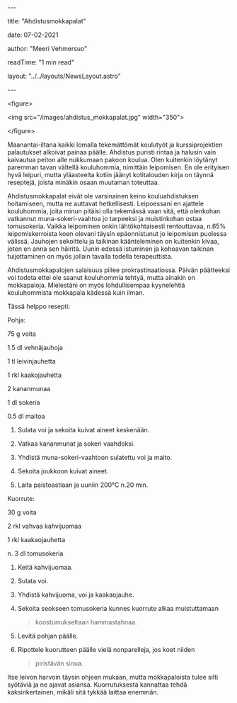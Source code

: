 \-\--

title: "Ahdistusmokkapalat"

date: 07-02-2021

author: "Meeri Vehmersuo"

readTime: "1 min read"

layout: "../../layouts/NewsLayout.astro"

\-\--

\<figure\>

\<img src=\"/images/ahdistus_mokkapalat.jpg\" width=\"350\"\>

\</figure\>

Maanantai-iltana kaikki lomalla tekemättömät koulutyöt ja
kurssiprojektien palautukset alkoivat painaa päälle. Ahdistus puristi
rintaa ja halusin vain kaivautua peiton alle nukkumaan pakoon koulua.
Olen kuitenkin löytänyt paremman tavan vältellä kouluhommia, nimittäin
leipomisen. En ole erityisen hyvä leipuri, mutta yläasteelta kotiin
jäänyt kotitalouden kirja on täynnä reseptejä, joista minäkin osaan
muutaman toteuttaa.

Ahdistusmokkapalat eivät ole varsinainen keino kouluahdistuksen
hoitamiseen, mutta ne auttavat hetkellisesti. Leipoessani en ajattele
kouluhommia, joita minun pitäisi olla tekemässä vaan sitä, että
olenkohan vatkannut muna-sokeri-vaahtoa jo tarpeeksi ja muistinkohan
ostaa tomusokeria. Vaikka leipominen onkin lähtökohtaisesti
rentouttavaa, n.65% leipomiskerroista koen olevani täysin epäonnistunut
jo leipomisen puolessa välissä. Jauhojen sekoittelu ja taikinan
käänteleminen on kuitenkin kivaa, joten en anna sen häiritä. Uunin
edessä istuminen ja kohoavan taikinan tuijottaminen on myös jollain
tavalla todella terapeuttista.

Ahdistusmokkapalojen salaisuus piilee prokrastinaatiossa. Päivän
päätteeksi voi todeta ettei ole saanut kouluhommia tehtyä, mutta ainakin
on mokkapaloja. Mielestäni on myös lohdullisempaa kyynelehtiä
kouluhommista mokkapala kädessä kuin ilman.

Tässä helppo resepti:

Pohja:

75 g voita

1.5 dl vehnäjauhoja

1 tl leivinjauhetta

1 rkl kaakojauhetta

2 kananmunaa

1 dl sokeria

0.5 dl maitoa

1.  Sulata voi ja sekoita kuivat aineet keskenään.

2.  Vatkaa kananmunat ja sokeri vaahdoksi.

3.  Yhdistä muna-sokeri-vaahtoon sulatettu voi ja maito.

4.  Sekoita joukkoon kuivat aineet.

5.  Laita paistoastiaan ja uuniin 200°C n.20 min.

Kuorrute:

30 g voita

2 rkl vahvaa kahvijuomaa

1 rkl kaakaojauhetta

n\. 3 dl tomusokeria

1.  Keitä kahvijuomaa.

2.  Sulata voi.

3.  Yhdistä kahvijuoma, voi ja kaakaojauhe.

4.  Sekoita seokseen tomusokeria kunnes kuorrute alkaa muistuttamaan
    > koostumukseltaan hammastahnaa.

5.  Levitä pohjan päälle.

6.  Ripottele kuorutteen päälle vielä nonparelleja, jos koet niiden
    > piristävän sinua.

Itse leivon harvoin täysin ohjeen mukaan, mutta mokkapaloista tulee
silti syötäviä ja ne ajavat asiansa. Kuorrutuksesta kannattaa tehdä
kaksinkertainen, mikäli sitä tykkää laittaa enemmän.
